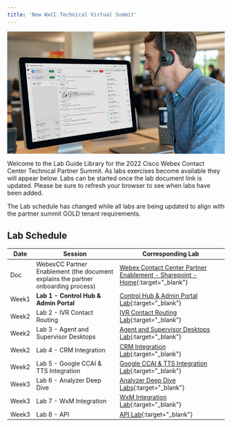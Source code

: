```yaml
---
title: 'New WxCC Technical Virtual Summit'
---
```


<img align="middle" src="../images/12_51_47.jpg" width="1000" />


Welcome to the Lab Guide Library for the 2022 Cisco Webex Contact Center Technical Partner Summit. As labs exercises become available they will appear below. Labs can be started once the lab document link is updated. Please be sure to refresh your browser to see when labs have been added.

The Lab schedule has changed while all labs are being updated to align with the partner summit GOLD tenant requirements.

## Lab Schedule

| Date       | Session                                | Corresponding Lab                                                                                      
| ---------- | -------------------------------------- | ------------------------------------------------------------------------------------------------------ 
| Doc       | WebexCC Partner Enablement (the document explains the partner onboarding process) | [Webex Contact Center Partner Enablement - Sharepoint - Home](https://cisco.sharepoint.com/sites/WxCCPartnerEnablement){:target="_blank"} |
| Week1 | **Lab 1 - Control Hub & Admin Portal**  | [Control Hub & Admin Portal Lab](CH.md){:target="\_blank"}                               
| Week2 | Lab 2 - IVR Contact Routing         | [IVR Contact Routing Lab](IVR.md){:target="\_blank"}                                      
| Week2 | Lab 3 - Agent and Supervisor Desktops               | [Agent and Supervisor Desktops Lab](AgentSupervisor.md){:target="\_blank"}  
| Week2 | Lab 4 - CRM Integration                | [CRM Integration Lab](CRM.md){:target="\_blank"}  
| Week2 | Lab 5 - Google CCAI & TTS Integration                | [Google CCAI & TTS Integration Lab](CCAI.md){:target="\_blank"} 
| Week3 | Lab 6 - Analyzer Deep Dive        | [Analyzer Deep Dive Labs](Analyzer.md){:target="\_blank"}                  
| Week3 | Lab 7 - WxM Integration               | [WxM Integration Lab](WxM.md){:target="\_blank"}  
| Week3 | Lab 8 - API                        | [API Lab](APIs.md){:target="\_blank"} 
